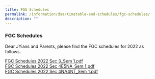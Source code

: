 ```yaml
---
title: FGS Schedules
permalink: /information/dsa/timetable-and-schedules/fgc-schedules/
description: ""
---
```

### **FGC Schedules**
Dear JYians and Parents, please find the FGC schedules for 2022 as follows.

[FGC Schedules 2022 Sec 3\_Sem 1.pdf](/files/FGC%20Schedules%202022%20Sec%203_Sem%201.pdf)<br>
[FGC Schedules 2022 Sec 4E5NA\_Sem 1.pdf](/files/FGC%20Schedules%202022%20Sec%204E5NA_Sem%201.pdf)<br>
[FGC Schedules 2022 Sec 4NA4NT\_Sem 1.pdf](/files/FGC%20Schedules%202022%20Sec%204NA4NT_Sem%201.pdf)